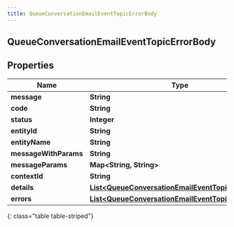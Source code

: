 ```yaml
---
title: QueueConversationEmailEventTopicErrorBody
---
```


## QueueConversationEmailEventTopicErrorBody

## Properties

| Name                  | Type                                                                                                                           | Description | Notes      |
| --------------------- | ------------------------------------------------------------------------------------------------------------------------------ | ----------- | ---------- |
| **message**           | <!----><!---->**String**<!---->                                                                                                |             | [optional] |
| **code**              | <!----><!---->**String**<!---->                                                                                                |             | [optional] |
| **status**            | <!----><!---->**Integer**<!---->                                                                                               |             | [optional] |
| **entityId**          | <!----><!---->**String**<!---->                                                                                                |             | [optional] |
| **entityName**        | <!----><!---->**String**<!---->                                                                                                |             | [optional] |
| **messageWithParams** | <!----><!---->**String**<!---->                                                                                                |             | [optional] |
| **messageParams**     | <!----><!---->**Map&lt;String, String&gt;**<!---->                                                                             |             | [optional] |
| **contextId**         | <!----><!---->**String**<!---->                                                                                                |             | [optional] |
| **details**           | <!----><!---->[**List&lt;QueueConversationEmailEventTopicDetail&gt;**](QueueConversationEmailEventTopicDetail.md)<!---->       |             | [optional] |
| **errors**            | <!----><!---->[**List&lt;QueueConversationEmailEventTopicErrorBody&gt;**](QueueConversationEmailEventTopicErrorBody.md)<!----> |             | [optional] |

{: class="table table-striped"}
